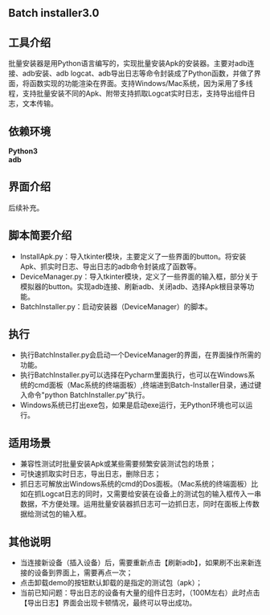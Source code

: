 ## Batch installer3.0

## 工具介绍
批量安装器是用Python语言编写的，实现批量安装Apk的安装器。主要对adb连接、adb安装、adb logcat、adb导出日志等命令封装成了Python函数，并做了界面，将函数实现的功能渲染在界面。支持Windows/Mac系统，因为采用了多线程，支持批量安装不同的Apk、附带支持抓取Logcat实时日志，支持导出组件日志，文本传输。

## 依赖环境
**Python3**  
**adb**

## 界面介绍
后续补充。

## 脚本简要介绍
+ InstallApk.py：导入tkinter模块，主要定义了一些界面的button。将安装Apk、抓实时日志、导出日志的adb命令封装成了函数等。
+ DeviceManager.py：导入tkinter模块，定义了一些界面的输入框，部分关于模拟器的button。实现adb连接、刷新adb、关闭adb、选择Apk根目录等功能。
+ BatchInstaller.py：启动安装器（DeviceManager）的脚本。

## 执行
+ 执行BatchInstaller.py会启动一个DeviceManager的界面，在界面操作所需的功能。
+ 执行BatchInstaller.py可以选择在Pycharm里面执行，也可以在Windows系统的cmd面板（Mac系统的终端面板）,终端进到Batch-Installer目录，通过键入命令"python BatchInstaller.py"执行。
+ Windows系统已打出exe包，如果是启动exe运行，无Python环境也可以运行。

## 适用场景
+ 兼容性测试时批量安装Apk或某些需要频繁安装测试包的场景；
+ 可快速抓取实时日志，导出日志，删除日志；
+ 抓日志可解放出Windows系统的cmd的Dos面板。（Mac系统的终端面板）比如在抓Logcat日志的同时，又需要给安装在设备上的测试包的输入框传入一串数据，不方便处理。运用批量安装器抓日志可一边抓日志，同时在面板上传数据给测试包的输入框。


## 其他说明
+ 当连接新设备（插入设备）后，需要重新点击【刷新adb】，如果刷不出来新连接的设备到界面上，需要再点一次；
+ 点击卸载demo的按钮默认卸载的是指定的测试包（apk）；
+ 当前已知问题：导出日志的设备有大量的组件日志时，（100M左右）此时点击【导出日志】界面会出现卡顿情况，最终可以导出成功。


